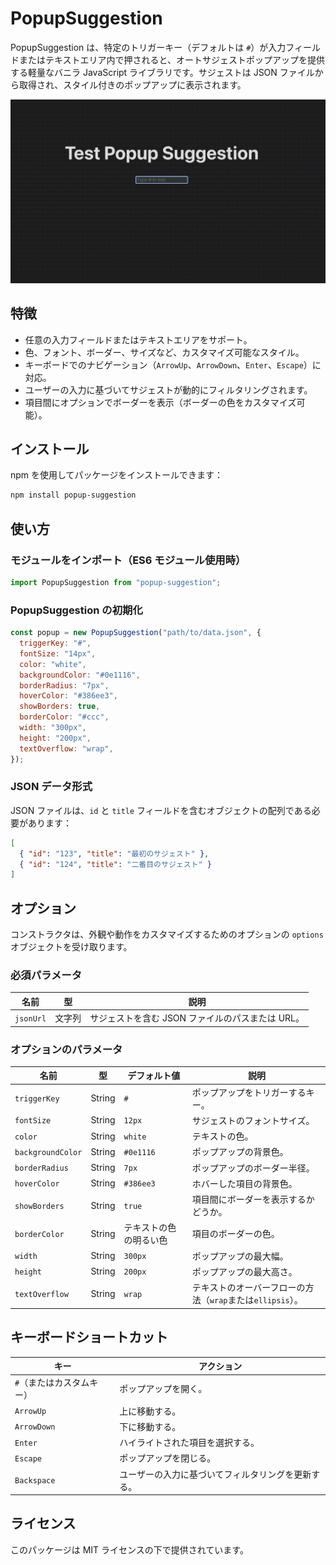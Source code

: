 # PopupSuggestion

PopupSuggestion は、特定のトリガーキー（デフォルトは `#`）が入力フィールドまたはテキストエリア内で押されると、オートサジェストポップアップを提供する軽量なバニラ JavaScript ライブラリです。サジェストは JSON ファイルから取得され、スタイル付きのポップアップに表示されます。

![PopupSuggestion Demo](./sample.gif)

## 特徴

- 任意の入力フィールドまたはテキストエリアをサポート。
- 色、フォント、ボーダー、サイズなど、カスタマイズ可能なスタイル。
- キーボードでのナビゲーション（`ArrowUp`、`ArrowDown`、`Enter`、`Escape`）に対応。
- ユーザーの入力に基づいてサジェストが動的にフィルタリングされます。
- 項目間にオプションでボーダーを表示（ボーダーの色をカスタマイズ可能）。

## インストール

npm を使用してパッケージをインストールできます：

```sh
npm install popup-suggestion
```

## 使い方

### モジュールをインポート（ES6 モジュール使用時）

```javascript
import PopupSuggestion from "popup-suggestion";
```

### PopupSuggestion の初期化

```javascript
const popup = new PopupSuggestion("path/to/data.json", {
  triggerKey: "#",
  fontSize: "14px",
  color: "white",
  backgroundColor: "#0e1116",
  borderRadius: "7px",
  hoverColor: "#386ee3",
  showBorders: true,
  borderColor: "#ccc",
  width: "300px",
  height: "200px",
  textOverflow: "wrap",
});
```

### JSON データ形式

JSON ファイルは、`id` と `title` フィールドを含むオブジェクトの配列である必要があります：

```json
[
  { "id": "123", "title": "最初のサジェスト" },
  { "id": "124", "title": "二番目のサジェスト" }
]
```

## オプション

コンストラクタは、外観や動作をカスタマイズするためのオプションの `options` オブジェクトを受け取ります。

### 必須パラメータ

| 名前      | 型     | 説明                                             |
| --------- | ------ | ------------------------------------------------ |
| `jsonUrl` | 文字列 | サジェストを含む JSON ファイルのパスまたは URL。 |

### オプションのパラメータ

| 名前              | 型     | デフォルト値           | 説明                                                       |
| ----------------- | ------ | ---------------------- | ---------------------------------------------------------- |
| `triggerKey`      | String | `#`                    | ポップアップをトリガーするキー。                           |
| `fontSize`        | String | `12px`                 | サジェストのフォントサイズ。                               |
| `color`           | String | `white`                | テキストの色。                                             |
| `backgroundColor` | String | `#0e1116`              | ポップアップの背景色。                                     |
| `borderRadius`    | String | `7px`                  | ポップアップのボーダー半径。                               |
| `hoverColor`      | String | `#386ee3`              | ホバーした項目の背景色。                                   |
| `showBorders`     | String | `true`                 | 項目間にボーダーを表示するかどうか。                       |
| `borderColor`     | String | テキストの色の明るい色 | 項目のボーダーの色。                                       |
| `width`           | String | `300px`                | ポップアップの最大幅。                                     |
| `height`          | String | `200px`                | ポップアップの最大高さ。                                   |
| `textOverflow`    | String | `wrap`                 | テキストのオーバーフローの方法（`wrap`または`ellipsis`）。 |

## キーボードショートカット

| キー                      | アクション                                         |
| ------------------------- | -------------------------------------------------- |
| `#`（またはカスタムキー） | ポップアップを開く。                               |
| `ArrowUp`                 | 上に移動する。                                     |
| `ArrowDown`               | 下に移動する。                                     |
| `Enter`                   | ハイライトされた項目を選択する。                   |
| `Escape`                  | ポップアップを閉じる。                             |
| `Backspace`               | ユーザーの入力に基づいてフィルタリングを更新する。 |

## ライセンス

このパッケージは MIT ライセンスの下で提供されています。
